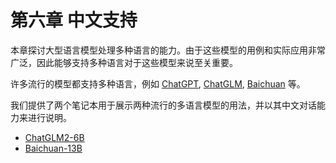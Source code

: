 # 第六章 中文支持

本章探讨大型语言模型处理多种语言的能力。由于这些模型的用例和实际应用非常广泛，因此能够支持多种语言对于这些模型来说至关重要。

许多流行的模型都支持多种语言，例如 [ChatGPT](https://openai.com/blog/chatgpt), [ChatGLM](https://chatglm.cn/blog), [Baichuan](https://huggingface.co/baichuan-inc/Baichuan-13B-Chat) 等。


我们提供了两个笔记本用于展示两种流行的多语言模型的用法，并以其中文对话能力来进行说明。

+ [ChatGLM2-6B](6_1_ChatGLM2-6B.ipynb)
+ [Baichuan-13B](6_2_Baichuan-13B.ipynb)